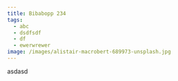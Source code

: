 ```yaml
---
title: Bibabopp 234
tags:
  - abc
  - dsdfsdf
  - df
  - ewerwrewer
image: /images/alistair-macrobert-689973-unsplash.jpg
---
```

asdasd

<yt-vid id="Sx3T4DnGQBE"></yt-vid>

<yt-vid id="qo7t4R3KWYQ"></yt-vid>
